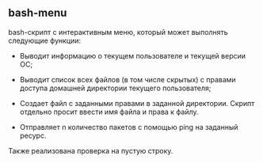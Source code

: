 <h2>bash-menu</h2>

bash-скрипт с интерактивным меню, который может выполнять следующие функции:

 - Выводит информацию о текущем пользователе и текущей версии ОС;
   
 - Выводит список всех файлов (в том числе скрытых) с правами доступа домашней директории текущего пользователя;
 
 - Создает файл с заданными правами в заданной директории. Скрипт отдельно просит ввести имя файла и права к файлу.
 
 - Отправляет n количество пакетов с помощью ping на заданный ресурс.


Также реализована проверка на пустую строку.
